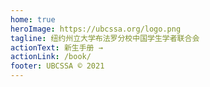 ```yaml
---
home: true
heroImage: https://ubcssa.org/logo.png
tagline: 纽约州立大学布法罗分校中国学生学者联合会
actionText: 新生手册 →
actionLink: /book/
footer: UBCSSA © 2021
---
```

